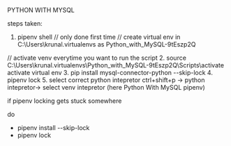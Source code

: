 PYTHON WITH MYSQL

steps taken:
1. pipenv shell // only done first time
    // create virtual env in C:\Users\krunal\.virtualenvs as Python_with_MySQL-9tEszp2Q

// activate venv everytime you want to run the script
2. source C:\Users\krunal\.virtualenvs\Python_with_MySQL-9tEszp2Q\Scripts\activate
    activate virtual env
3. pip install mysql-connector-python --skip-lock
4. pipenv lock
5. select correct python intepretor
   ctrl+shift+p -> python intepretor-> select venv intepretor (here Python With MySQL pipenv)


if pipenv locking gets stuck somewhere

do
- pipenv install <packagename> --skip-lock
- pipenv lock
